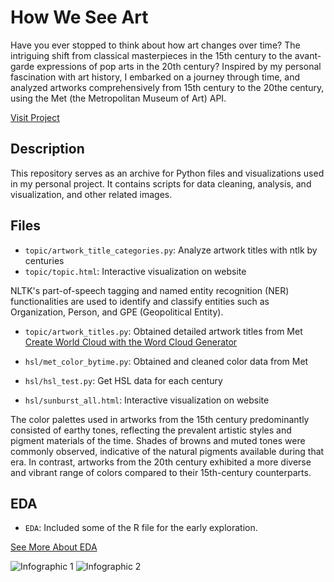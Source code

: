 # How We See Art

Have you ever stopped to think about how art changes over time?
The intriguing shift from classical masterpieces in the 15th century to the avant-garde expressions of pop arts in the 20th century?
Inspired by my personal fascination with art history, I embarked on a journey through time, and analyzed artworks comprehensively from 15th century to the 20the century, using the Met (the Metropolitan Museum of Art) API.

[Visit Project](https://lanjing0803.github.io/da1.html)

## Description

This repository serves as an archive for Python files and visualizations used in my personal project. It contains scripts for data cleaning, analysis, and visualization, and other related images.


## Files

- `topic/artwork_title_categories.py`: Analyze artwork titles with ntlk by centuries
- `topic/topic.html`: Interactive visualization on website

NLTK's part-of-speech tagging and named entity recognition (NER) functionalities are used to identify and classify entities such as Organization, Person, and GPE (Geopolitical Entity).

- `topic/artwork_titles.py`: Obtained detailed artwork titles from Met
[Create World Cloud with the Word Cloud Generator](https://www.jasondavies.com/wordcloud/)

- `hsl/met_color_bytime.py`: Obtained and cleaned color data from Met
- `hsl/hsl_test.py`: Get HSL data for each century
- `hsl/sunburst_all.html`: Interactive visualization on website
  
The color palettes used in artworks from the 15th century predominantly consisted of earthy tones, reflecting the prevalent artistic styles and pigment materials of the time. Shades of browns and muted tones were commonly observed, indicative of the natural pigments available during that era. In contrast, artworks from the 20th century exhibited a more diverse and vibrant range of colors compared to their 15th-century counterparts.


## EDA

- `EDA`: Included some of the R file for the early exploration.

[See More About EDA](https://studentwork.prattsi.org/infovis/visualization/art-in-renaissance-baroque-and-rococo/)

![Infographic 1](EDA/final-02.jpg)
![Infographic 2](EDA/final-03.jpg)
